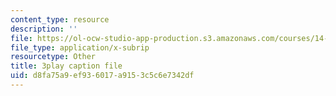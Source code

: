 ```yaml
---
content_type: resource
description: ''
file: https://ol-ocw-studio-app-production.s3.amazonaws.com/courses/14-01sc-principles-of-microeconomics-fall-2011/d8fa75a9ef936017a9153c5c6e7342df_xqmb6D2CpRc.srt
file_type: application/x-subrip
resourcetype: Other
title: 3play caption file
uid: d8fa75a9-ef93-6017-a915-3c5c6e7342df
---
```

